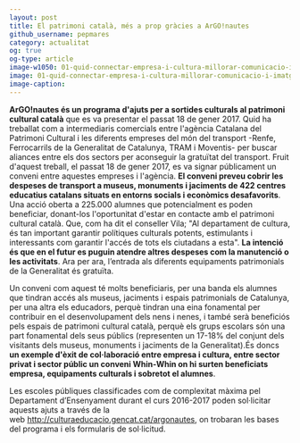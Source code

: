 ```yaml
---
layout: post
title: El patrimoni català, més a prop gràcies a ArGO!nautes 
github_username: pepmares
category: actualitat 
og: true
og-type: article
image-w1050: 01-quid-connectar-empresa-i-cultura-millorar-comunicacio-i-imatge-empresa.jpg
image: 01-quid-connectar-empresa-i-cultura-millorar-comunicacio-i-imatge-empresa-w525.jpg
image-caption: 
---
```


**ArGO!nautes és un programa d'ajuts per a sortides culturals al patrimoni cultural català** que es va presentar el passat 18 de gener 2017. Quid ha treballat com a intermediaris comercials entre l'agència Catalana del Patrimoni Cultural i les diferents empreses del món del transport -Renfe, Ferrocarrils de la Generalitat de Catalunya, TRAM i Moventis- per buscar aliances entre els dos sectors per aconseguir la gratuïtat del transport. Fruit d'aquest treball, el passat 18 de gener 2017, es va  signar públicament un conveni entre aquestes empreses i l'agència. **El conveni preveu cobrir les despeses de transport a museus, monuments i jaciments de 422 centres educatius catalans situats en entorns socials i econòmics desafavorits**. Una acció oberta a 225.000 alumnes que potencialment es poden beneficiar, donant-los l'oportunitat d'estar en contacte amb el patrimoni cultural català. Que, com ha dit el conseller Vila; "Al departament de cultura, és tan important garantir polítiques culturals potents, estimulants i interessants com garantir l'accés de tots els ciutadans a esta". **La intenció és que en el futur es puguin atendre altres despeses com la manutenció o les activitats**. Ara per ara, l’entrada als diferents equipaments patrimonials de la Generalitat és gratuïta.

Un conveni com aquest té molts beneficiaris, per una banda els alumnes que tindran accés als museus, jaciments i espais patrimonials de Catalunya, per una altra els educadors, perquè tindran una eina fonamental per contribuir en el desenvolupament dels nens i nenes, i també serà beneficiós pels espais de patrimoni cultural català, perquè els grups escolars són una part fonamental dels seus públics (representen un 17-18% del conjunt dels visitants dels museus, monuments i jaciments de la Generalitat).És doncs **un exemple d'èxit de col·laboració entre empresa i cultura, entre sector privat i sector públic un conveni Whin-Whin on hi surten beneficiats empresa, equipaments culturals i sobretot el alumnes**.

Les escoles públiques classificades com de complexitat màxima pel Departament d’Ensenyament durant el curs 2016-2017 poden sol·licitar aquests ajuts a través de la web http://culturaeducacio.gencat.cat/argonautes, on trobaran les bases del programa i els formularis de sol·licitud.

